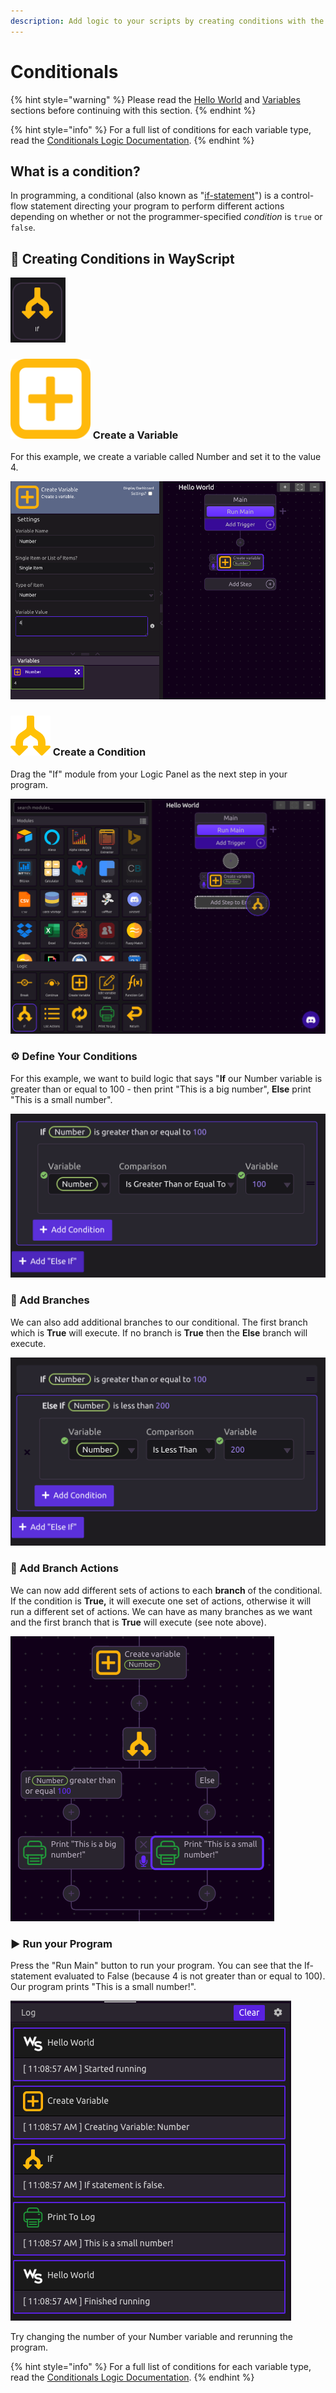 ```yaml
---
description: Add logic to your scripts by creating conditions with the If Module.
---
```


# Conditionals

{% hint style="warning" %}
Please read the [Hello World](hello-world.md) and [Variables](variables.md) sections before continuing with this section.
{% endhint %}

{% hint style="info" %}
For a full list of conditions for each variable type, read the [Conditionals Logic Documentation](../library/logic/conditionals.md).
{% endhint %}

## What is a condition?

In programming, a conditional \(also known as "[if-statement](../library/logic/conditionals.md#if-else)"\) is a control-flow statement directing your program to perform different actions depending on whether or not the programmer-specified _condition_ is `true` or `false`.

## 🌟 Creating Conditions in WayScript

![](../.gitbook/assets/screenshot-2019-07-15-17.32.43.png)

### ![](../.gitbook/assets/create_var.png) Create a Variable

For this example, we create a variable called Number and set it to the value 4.

![](../.gitbook/assets/screenshot-2019-07-16-09.55.12.png)

### ![](../.gitbook/assets/conditional.png) Create a Condition

Drag the "If" module from your Logic Panel as the next step in your program.

![](../.gitbook/assets/screenshot-2019-07-16-10.10.10.png)

### ⚙ Define Your Conditions

For this example, we want to build logic that says "**If** our Number variable is greater than or equal to 100 - then print "This is a big number", **Else** print "This is a small number".

![If Number is Greater Than or Equal to 100](../.gitbook/assets/screen-shot-2019-08-22-at-12.52.15-pm.png)

### 🌵 Add Branches

We can also add additional branches to our conditional. The first branch which is **True** will execute. If no branch is **True** then the **Else** branch will execute.

![If Number is Greater Than or Equal to 100, Else If Number is Less Than 200](../.gitbook/assets/screen-shot-2019-08-22-at-12.50.41-pm.png)

### 🌲 Add Branch Actions

We can now add different sets of actions to each **branch** of the conditional. If the condition is **True,** it will execute one set of actions, otherwise it will run a different set of actions. We can have as many branches as we want and the first branch that is **True** will execute \(see note above\).

![](../.gitbook/assets/screenshot-2019-07-16-11.07.47.png)

### ▶ Run your Program

Press the "Run Main" button to run your program. You can see that the If-statement evaluated to False \(because 4 is not greater than or equal to 100\). Our program prints "This is a small number!".

![](../.gitbook/assets/screenshot-2019-07-16-11.09.27.png)

Try changing the number of your Number variable and rerunning the program.

{% hint style="info" %}
For a full list of conditions for each variable type, read the [Conditionals Logic Documentation](../library/logic/conditionals.md).
{% endhint %}

